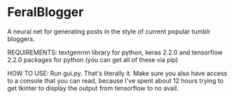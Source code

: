 # FeralBlogger
A neural net for generating posts in the style of current popular tumblr bloggers.

REQUIREMENTS: textgenrnn library for python, keras 2.2.0 and tensorflow 2.2.0 packages for python (you can get all of these via pip)

HOW TO USE: Run gui.py. That's literally it. Make sure you also have access to a console that you can read, because I've spent about 12 hours trying to get tkinter to display the output from tensorflow to no avail.
